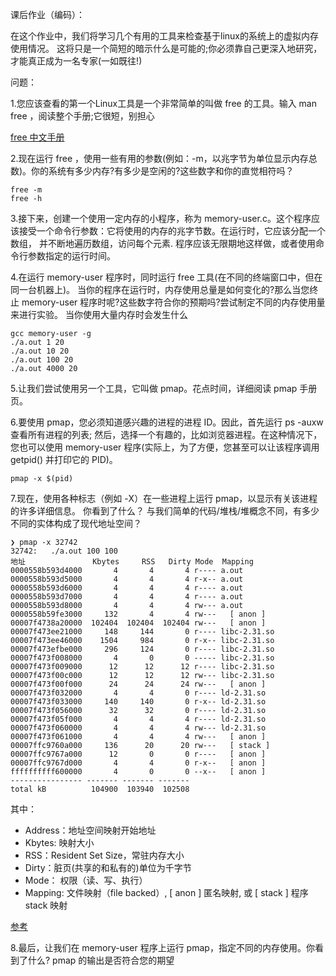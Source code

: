 课后作业（编码）：

在这个作业中，我们将学习几个有用的工具来检查基于linux的系统上的虚拟内存使用情况。
这将只是一个简短的暗示什么是可能的;你必须靠自己更深入地研究，才能真正成为一名专家(一如既往!)


问题：

1.您应该查看的第一个Linux工具是一个非常简单的叫做 free 的工具。输入 man free ，阅读整个手册;它很短，别担心

[free 中文手册](https://github.com/man-pages-zh/manpages-zh/blob/d3db01c0bbcae067a6af11edbe61613b373b26cc/src/man1/free.1)

2.现在运行 free ，使用一些有用的参数(例如：-m，以兆字节为单位显示内存总数)。你的系统有多少内存?有多少是空闲的?这些数字和你的直觉相符吗？

```
free -m
free -h
```

3.接下来，创建一个使用一定内存的小程序，称为 memory-user.c。这个程序应该接受一个命令行参数：它将使用的内存的兆字节数。在运行时，它应该分配一个数组，
并不断地遍历数组，访问每个元素. 程序应该无限期地这样做，或者使用命令行参数指定的运行时间。
            

4.在运行 memory-user 程序时，同时运行 free 工具(在不同的终端窗口中，但在同一台机器上)。
当你的程序在运行时，内存使用总量是如何变化的?那么当您终止 memory-user 程序时呢?这些数字符合你的预期吗?尝试制定不同的内存使用量来进行实验。
当你使用大量内存时会发生什么

```
gcc memory-user -g 
./a.out 1 20
./a.out 10 20
./a.out 100 20
./a.out 4000 20
```


5.让我们尝试使用另一个工具，它叫做 pmap。花点时间，详细阅读 pmap 手册页。


6.要使用 pmap，您必须知道感兴趣的进程的进程 ID。因此，首先运行 ps -auxw 查看所有进程的列表;
然后，选择一个有趣的，比如浏览器进程。在这种情况下，您也可以使用 memory-user 程序(实际上，为了方便，您甚至可以让该程序调用 getpid() 并打印它的 PID)。

```
pmap -x $(pid)
```

7.现在，使用各种标志（例如 -X）在一些进程上运行 pmap，以显示有关该进程的许多详细信息。 你看到了什么？ 
与我们简单的代码/堆栈/堆概念不同，有多少不同的实体构成了现代地址空间？

```
❯ pmap -x 32742
32742:   ./a.out 100 100
地址               Kbytes     RSS   Dirty Mode  Mapping
0000558b593d4000       4       4       4 r---- a.out
0000558b593d5000       4       4       4 r-x-- a.out
0000558b593d6000       4       4       4 r---- a.out
0000558b593d7000       4       4       4 r---- a.out
0000558b593d8000       4       4       4 rw--- a.out
0000558b59fe3000     132       4       4 rw---   [ anon ]
00007f4738a20000  102404  102404  102404 rw---   [ anon ]
00007f473ee21000     148     144       0 r---- libc-2.31.so
00007f473ee46000    1504     984       0 r-x-- libc-2.31.so
00007f473efbe000     296     124       0 r---- libc-2.31.so
00007f473f008000       4       0       0 ----- libc-2.31.so
00007f473f009000      12      12      12 r---- libc-2.31.so
00007f473f00c000      12      12      12 rw--- libc-2.31.so
00007f473f00f000      24      24      24 rw---   [ anon ]
00007f473f032000       4       4       0 r---- ld-2.31.so
00007f473f033000     140     140       0 r-x-- ld-2.31.so
00007f473f056000      32      32       0 r---- ld-2.31.so
00007f473f05f000       4       4       4 r---- ld-2.31.so
00007f473f060000       4       4       4 rw--- ld-2.31.so
00007f473f061000       4       4       4 rw---   [ anon ]
00007ffc9760a000     136      20      20 rw---   [ stack ]
00007ffc9767a000      12       0       0 r----   [ anon ]
00007ffc9767d000       4       4       0 r-x--   [ anon ]
ffffffffff600000       4       0       0 --x--   [ anon ]
---------------- ------- ------- ------- 
total kB          104900  103940  102508
```
其中：
- Address：地址空间映射开始地址
- Kbytes: 映射大小
- RSS：Resident Set Size，常驻内存大小
- Dirty：脏页(共享的和私有的)单位为千字节
- Mode： 权限（读、写、执行）  
- Mapping: 文件映射（file backed）,  [ anon ] 匿名映射, 或 [ stack ] 程序 stack 映射

[参考](https://serverfault.com/questions/274460/what-does-kbytes-rss-dirty-mean-for-pmap)     

8.最后，让我们在 memory-user 程序上运行 pmap，指定不同的内存使用。你看到了什么? pmap 的输出是否符合您的期望

